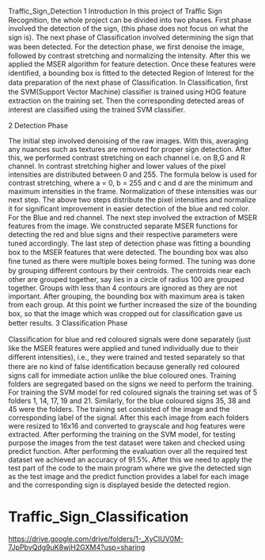 Traffic_Sign_Detection
1 Introduction In this project of Traﬃc Sign Recognition, the whole project can be divided into two phases. First phase involved the detection of the sign, (this phase does not focus on what the sign is). The next phase of Classiﬁcation involved determining the sign that was been detected. For the detection phase, we ﬁrst denoise the image, followed by contrast stretching and normalizing the intensity. After this we applied the MSER algorithm for feature detection. Once these features were identiﬁed, a bounding box is ﬁtted to the detected Region of Interest for the data preparation of the next phase of Classiﬁcation. In Classiﬁcation, ﬁrst the SVM(Support Vector Machine) classiﬁer is trained using HOG feature extraction on the training set. Then the corresponding detected areas of interest are classiﬁed using the trained SVM classiﬁer.

2 Detection Phase

The initial step involved denoising of the raw images. With this, averaging any nuances such as textures are removed for proper sign detection.
After this, we performed contrast stretching on each channel i.e. on B,G and R channel. In contrast stretching higher and lower values of the pixel intensities are distributed between 0 and 255. The formula below is used for contrast stretching, where a = 0, b = 255 and c and d are the minimum and maximum intensities in the frame.
Normalization of these intensities was our next step. The above two steps distribute the pixel intensities and normalize it for signiﬁcant improvement in easier detection of the blue and red color. For the Blue and red channel.
The next step involved the extraction of MSER features from the image. We constructed separate MSER functions for detecting the red and blue signs and their respective parameters were tuned accordingly.
The last step of detection phase was ﬁtting a bounding box to the MSER features that were detected. The bounding box was also ﬁne tuned as there were multiple boxes being formed.
The tuning was done by grouping diﬀerent contours by their centroids. The centroids near each other are grouped together, say lies in a circle of radius 100 are grouped together. Groups with less than 4 contours are ignored as they are not important.
After grouping, the bounding box with maximum area is taken from each group. At this point we further increased the size of the bounding box, so that the image which was cropped out for classiﬁcation gave us better results.
3 Classiﬁcation Phase

Classiﬁcation for blue and red coloured signals were done separately (just like the MSER features were applied and tuned individually due to their diﬀerent intensities), i.e., they were trained and tested separately so that there are no kind of false identiﬁcation because generally red coloured signs call for immediate action unlike the blue coloured ones.
Training folders are segregated based on the signs we need to perform the training. For training the SVM model for red coloured signals the training set was of 5 folders 1, 14, 17, 19 and 21.
Similarly, for the blue coloured signs 35, 38 and 45 were the folders. The training set consisted of the image and the corresponding label of the signal.
After this each image from each folders were resized to 16x16 and converted to grayscale and hog features were extracted.
After performing the training on the SVM model, for testing purpose the images from the test dataset were taken and checked using predict function.
After performing the evaluation over all the required test dataset we achieved an accuracy of 91.5%.
After this we need to apply the test part of the code to the main program where we give the detected sign as the test image and the predict function provides a label for each image and the corresponding sign is displayed beside the detected region.

# Traffic_Sign_Classification

https://drive.google.com/drive/folders/1-_XyClUV0M-7JpPbvQdg9uK8wjH2GXM4?usp=sharing
